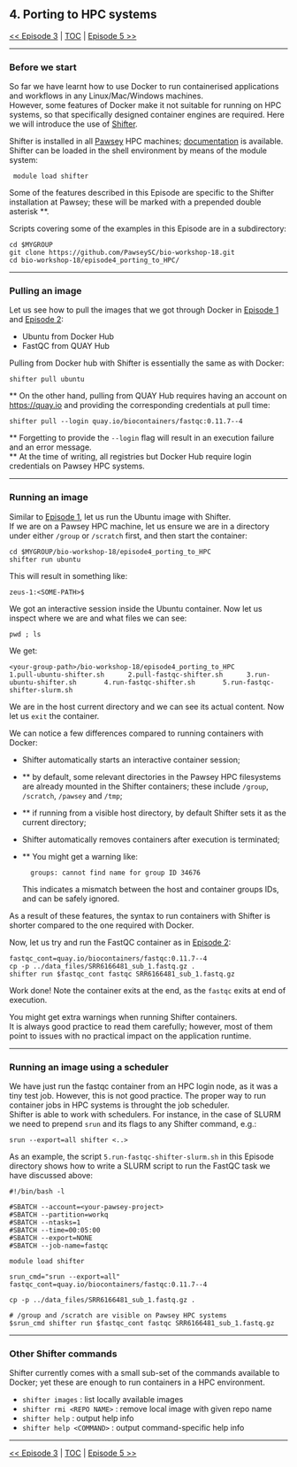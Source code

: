 ## 4. Porting to HPC systems

 [\<\< Episode 3](https://github.com/PawseySC/bio-workshop-18/blob/master/3.wgs_workflow.md)
 | [TOC](https://github.com/PawseySC/bio-workshop-18/blob/master/TableOfContents.md) |
 [Episode 5 \>\>](https://github.com/PawseySC/bio-workshop-18/blob/master/5.blast.md)
______


### Before we start
So far we have learnt how to use Docker to run containerised applications and workflows in any Linux/Mac/Windows machines.  
However, some features of Docker make it not suitable for running on HPC systems, so that specifically designed container engines are required. Here we will introduce the use of [Shifter](https://github.com/NERSC/shifter).

Shifter is installed in all [Pawsey](https://www.pawsey.org.au) HPC machines; [documentation](https://support.pawsey.org.au/documentation/display/US/Containers) is available.  
Shifter can be loaded in the shell environment by means of the module system:

     module load shifter

Some of the features described in this Episode are specific to the Shifter installation at Pawsey; these will be marked with a prepended double asterisk \*\*.

Scripts covering some of the examples in this Episode are in a subdirectory:

    cd $MYGROUP
    git clone https://github.com/PawseySC/bio-workshop-18.git
    cd bio-workshop-18/episode4_porting_to_HPC/


---
### Pulling an image
Let us see how to pull the images that we got through Docker in [Episode 1](https://github.com/PawseySC/bio-workshop-18/blob/master/1.containers.md) and [Episode 2](https://github.com/PawseySC/bio-workshop-18/blob/master/2.fastqc.md):
- Ubuntu from Docker Hub
- FastQC from QUAY Hub

Pulling from Docker hub with Shifter is essentially the same as with Docker:

    shifter pull ubuntu

\*\* On the other hand, pulling from QUAY Hub requires having an account on https://quay.io 
and providing the corresponding credentials at pull time:

    shifter pull --login quay.io/biocontainers/fastqc:0.11.7--4

\*\* Forgetting to provide the `--login` flag will result in an execution failure and an error message.  
\*\* At the time of writing, all registries but Docker Hub require login credentials on Pawsey HPC systems.


---
### Running an image
Similar to [Episode 1](https://github.com/PawseySC/bio-workshop-18/blob/master/1.containers.md), let us run the Ubuntu image with Shifter.  
If we are on a Pawsey HPC machine, let us ensure we are in a directory under either `/group` or `/scratch` first, and then start the container:

    cd $MYGROUP/bio-workshop-18/episode4_porting_to_HPC
    shifter run ubuntu

This will result in something like:

    zeus-1:<SOME-PATH>$

We got an interactive session inside the Ubuntu container. Now let us inspect where we are and what files we can see:

    pwd ; ls

We get:

    <your-group-path>/bio-workshop-18/episode4_porting_to_HPC
    1.pull-ubuntu-shifter.sh      2.pull-fastqc-shifter.sh      3.run-ubuntu-shifter.sh       4.run-fastqc-shifter.sh       5.run-fastqc-shifter-slurm.sh

We are in the host current directory and we can see its actual content.
Now let us `exit` the container.

We can notice a few differences compared to running containers with Docker:
- Shifter automatically starts an interactive container session;
- \*\* by default, some relevant directories in the Pawsey HPC filesystems are already mounted in the Shifter containers; these include `/group`, `/scratch`, `/pawsey` and `/tmp`;
- \*\* if running from a visible host directory, by default Shifter sets it as the current directory;
- Shifter automatically removes containers after execution is terminated;
- \*\* You might get a warning like:

        groups: cannot find name for group ID 34676
  This indicates a mismatch between the host and container groups IDs, and can be safely ignored.

As a result of these features, the syntax to run containers with Shifter is shorter compared to the one required with Docker.

Now, let us try and run the FastQC container as in [Episode 2](https://github.com/PawseySC/bio-workshop-18/blob/master/2.fastqc.md):

    fastqc_cont=quay.io/biocontainers/fastqc:0.11.7--4
    cp -p ../data_files/SRR6166481_sub_1.fastq.gz .
    shifter run $fastqc_cont fastqc SRR6166481_sub_1.fastq.gz

Work done! Note the container exits at the end, as the `fastqc` exits at end of execution.

You might get extra warnings when running Shifter containers.  
It is always good practice to read them carefully; however, most of them point to issues with no practical impact on the application runtime.


---
### Running an image using a scheduler
We have just run the fastqc container from an HPC login node, as it was a tiny test job. 
However, this is not good practice. The proper way to run container jobs in HPC systems is throught the job scheduler.  
Shifter is able to work with schedulers. For instance, in the case of SLURM we need to prepend `srun` and its flags to any Shifter command, e.g.:

    srun --export=all shifter <..>

As an example, the script `5.run-fastqc-shifter-slurm.sh` in this Episode directory shows how to write a SLURM script to run the FastQC task we have discussed above:

```
#!/bin/bash -l

#SBATCH --account=<your-pawsey-project>
#SBATCH --partition=workq
#SBATCH --ntasks=1
#SBATCH --time=00:05:00
#SBATCH --export=NONE
#SBATCH --job-name=fastqc

module load shifter

srun_cmd="srun --export=all"
fastqc_cont=quay.io/biocontainers/fastqc:0.11.7--4

cp -p ../data_files/SRR6166481_sub_1.fastq.gz .

# /group and /scratch are visible on Pawsey HPC systems
$srun_cmd shifter run $fastqc_cont fastqc SRR6166481_sub_1.fastq.gz
```


---
### Other Shifter commands
Shifter currently comes with a small sub-set of the commands available to Docker; yet these are enough to run containers in a HPC environment. 
- `shifter images` : list locally available images
- `shifter rmi <REPO NAME>` : remove local image with given repo name
- `shifter help` : output help info
- `shifter help <COMMAND>` : output command-specific help info


______
 [\<\< Episode 3](https://github.com/PawseySC/bio-workshop-18/blob/master/3.wgs_workflow.md)
 | [TOC](https://github.com/PawseySC/bio-workshop-18/blob/master/TableOfContents.md) |
 [Episode 5 \>\>](https://github.com/PawseySC/bio-workshop-18/blob/master/5.blast.md)
